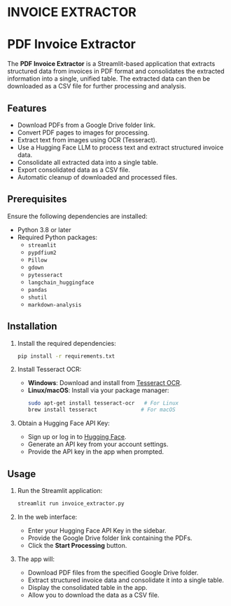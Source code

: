 # INVOICE EXTRACTOR

# PDF Invoice Extractor

The **PDF Invoice Extractor** is a Streamlit-based application that extracts structured data from invoices in PDF format and consolidates the extracted information into a single, unified table. The extracted data can then be downloaded as a CSV file for further processing and analysis.

## Features

- Download PDFs from a Google Drive folder link.
- Convert PDF pages to images for processing.
- Extract text from images using OCR (Tesseract).
- Use a Hugging Face LLM to process text and extract structured invoice data.
- Consolidate all extracted data into a single table.
- Export consolidated data as a CSV file.
- Automatic cleanup of downloaded and processed files.

## Prerequisites

Ensure the following dependencies are installed:
- Python 3.8 or later
- Required Python packages:
  - `streamlit`
  - `pypdfium2`
  - `Pillow`
  - `gdown`
  - `pytesseract`
  - `langchain_huggingface`
  - `pandas`
  - `shutil`
  - `markdown-analysis` 

## Installation

1. Install the required dependencies:

   ```bash
   pip install -r requirements.txt
   ```

3. Install Tesseract OCR:

   - **Windows**: Download and install from [Tesseract OCR](https://github.com/UB-Mannheim/tesseract/wiki).
   - **Linux/macOS**: Install via your package manager:
     ```bash
     sudo apt-get install tesseract-ocr   # For Linux
     brew install tesseract              # For macOS
     ```

4. Obtain a Hugging Face API Key:
   - Sign up or log in to [Hugging Face](https://huggingface.co/).
   - Generate an API key from your account settings.
   - Provide the API key in the app when prompted.

## Usage

1. Run the Streamlit application:

   ```bash
   streamlit run invoice_extractor.py
   ```

2. In the web interface:
   - Enter your Hugging Face API Key in the sidebar.
   - Provide the Google Drive folder link containing the PDFs.
   - Click the **Start Processing** button.

3. The app will:
   - Download PDF files from the specified Google Drive folder.
   - Extract structured invoice data and consolidate it into a single table.
   - Display the consolidated table in the app.
   - Allow you to download the data as a CSV file.

